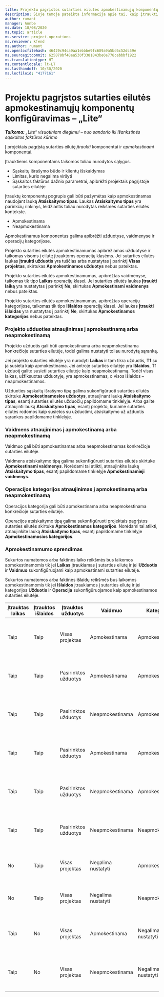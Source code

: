 ```yaml
---
title: Projektu pagrįstos sutarties eilutės apmokestinamųjų komponentų konfigūravimas – „Lite“
description: Šioje temoje pateikta informacija apie tai, kaip įtraukti apmokestinamus komponentus į sutarties eilutes naudojant „Project Operations“.
author: rumant
manager: Annbe
ms.date: 10/08/2020
ms.topic: article
ms.service: project-operations
ms.reviewer: kfend
ms.author: rumant
ms.openlocfilehash: 46429c94ca9aa1ebbbe9fc689a9a5bd6c52dc59e
ms.sourcegitcommit: 625878bf48ea530f3381843be0e778cebbbf1922
ms.translationtype: HT
ms.contentlocale: lt-LT
ms.lasthandoff: 10/30/2020
ms.locfileid: "4177161"
---
```

# <a name="configure-chargeable-components-of-a-project-based-contract-line---lite"></a>Projektu pagrįstos sutarties eilutės apmokestinamųjų komponentų konfigūravimas – „Lite“

_**Taikoma:** „Lite“ visuotiniam diegimui – nuo sandorio iki išankstinės sąskaitos faktūros kūrimo_

Į projektais pagrįstą sutarties eilutę *įtraukti* komponentai ir *apmokestinami* komponentai.

Įtrauktiems komponentams taikomos toliau nurodytos sąlygos.

  - Sąskaitų išrašymo būdo ir klientų išskaidymas
  - Limitas, kurio negalima viršyti 
  - Sąskaitos faktūros dažnio parametrai, apibrėžti projektais pagrįstoje sutarties eilutėje

Įtrauktų komponentų pogrupis gali būti pažymėtas kaip apmokestinamas naudojant lauką **Atsiskaitymo tipas**. Laukas **Atsiskaitymo tipas** yra parinkčių rinkinys, leidžiantis toliau nurodytas reikšmes sutarties eilutės kontekste.

  - Apmokestinama
  - Neapmokestinama

Apmokestinamus komponentus galima apibrėžti užduotyse, vaidmenyse ir operacijų kategorijose.

Projekto sutarties eilutės apmokestinamumas apibrėžiamas užduotyse ir taikomas visoms į eilutę įtrauktoms operacijų klasėms. Jei sutarties eilutės laukas **Įtraukti užduotis** yra tuščias arba nustatytas į parinktį **Visas projektas**, skirtukas **Apmokestinamos užduotys** nebus pateiktas.

Projekto sutarties eilutės apmokestinamumas, apibrėžtas vaidmenyse, taikomas tik tipo **Laikas** operacijų klasei. Jei sutarties eilutės laukas **Įtraukti laiką** yra nustatytas į parinktį **Ne**, skirtukas **Apmokestinami vaidmenys** nebus pateiktas.

Projekto sutarties eilutės apmokestinamumas, apibrėžtas operacijų kategorijose, taikomas tik tipo **Išlaidos** operacijų klasei. Jei laukas **Įtraukti išlaidas** yra nustatytas į parinktį **Ne**, skirtukas **Apmokestinamos kategorijos** nebus pateiktas.

### <a name="update-a-project-task-as-chargeable-or-non-chargeable"></a>Projekto užduoties atnaujinimas į apmokestinamą arba neapmokestinamą

Projekto užduotis gali būti apmokestinama arba neapmokestinama konkrečioje sutarties eilutėje, todėl galima nustatyti toliau nurodytą sąranką.

Jei projekto sutarties eilutėje yra nurodyti **Laikas** ir tam tikra užduotis, **T1** su ja susieta kaip apmokestinama. Jei antroje sutarties eilutėje yra **Išlaidos**, T1 užduotį galite susieti sutarties eilutėje kaip neapmokestinamą. Todėl visas laikas, užfiksuotas užduotyje, yra apmokestinamas, o visos išlaidos – neapmokestinamos.

Užduoties sąskaitų išrašymo tipą galima sukonfigūruoti sutarties eilutės skirtuke **Apmokestinamosios užduotys**, atnaujinant lauką **Atsiskaitymo tipas**, esantį sutarties eilutės užduočių papildomame tinklelyje. Arba galite atnaujinti lauką **Atsiskaitymo tipas**, esantį projekto, kuriame sutarties eilutės rodomos kaip susietos su užduotimi, atsiskaitymo už užduotis sąrankos papildomame tinklelyje.

### <a name="update-a-role-as-chargeable-or-non-chargeable"></a>Vaidmens atnaujinimas į apmokestinamą arba neapmokestinamą

Vaidmuo gali būti apmokestinamas arba neapmokestinamas konkrečioje sutarties eilutėje.

Vaidmens atsiskaitymo tipą galima sukonfigūruoti sutarties eilutės skirtuke **Apmokestinami vaidmenys**. Norėdami tai atlikti, atnaujinkite lauką **Atsiskaitymo tipas**, esantį papildomame tinklelyje **Apmokestinamieji vaidmenys**.

### <a name="update-a-transaction-category-as-chargeable-or-non-chargeable"></a>Operacijos kategorijos atnaujinimas į apmokestinamą arba neapmokestinamą

Operacijos kategorija gali būti apmokestinama arba neapmokestinama konkrečioje sutarties eilutėje.

Operacijos atsiskaitymo tipą galima sukonfigūruoti projektais pagrįstos sutarties eilutės skirtuke **Apmokestinamos kategorijos**. Norėdami tai atlikti, atnaujinkite lauką **Atsiskaitymo tipas**, esantį papildomame tinklelyje **Apmokestinamosios kategorijos**.

### <a name="resolve-chargeability"></a>Apmokestinamumo sprendimas

Sukurtos numatomos arba faktinės laiko reikšmės bus laikomos apmokestinamomis tik jei **Laikas** įtraukiamas į sutarties eilutę ir jei **Užduotis** ir **Vaidmuo** sukonfigūruojami kaip apmokestinami sutarties eilutėje.

Sukurtos numatomos arba faktinės išlaidų reikšmės bus laikomos apmokestinamomis tik jei **Išlaidos** įtraukiamos į sutarties eilutę ir jei kategorijos **Užduotis** ir **Operacija** sukonfigūruojamos kaip apmokestinamos sutarties eilutėje.


| Įtrauktas laikas | Įtrauktos išlaidos | Įtrauktos užduotys | Vaidmuo           | Kategorija.       | Užduotis                                                                                                      |
|---------------|------------------|----------------|----------------|----------------|-----------------------------------------------------------------------------------------------------------|
| Taip           | Taip              | Visas projektas | Apmokestinama     | Apmokestinama     | Atsiskaitymas pagal faktinį laiką: **Apmokestinamas** </br> Atsiskaitymas pagal faktines išlaidas: **Apmokestinamas**           |
| Taip           | Taip              | Pasirinktos užduotys | Apmokestinama     | Apmokestinama     | Atsiskaitymas pagal faktinį laiką: **Apmokestinamas** </br> Atsiskaitymas pagal faktines išlaidas: **Apmokestinamas**           |
| Taip           | Taip              | Pasirinktos užduotys | Neapmokestinama | Apmokestinama     | Atsiskaitymas pagal faktinį laiką: **Neapmokestinamas** </br> Atsiskaitymas pagal faktines išlaidas: **Apmokestinamas**       |
| Taip           | Taip              | Pasirinktos užduotys | Apmokestinama     | Apmokestinama     | Atsiskaitymas pagal faktinį laiką: **Neapmokestinamas** </br> Atsiskaitymas pagal faktines išlaidas: **Neapmokestinamas** |
| Taip           | Taip              | Pasirinktos užduotys | Neapmokestinama | Apmokestinama     | Atsiskaitymas pagal faktinį laiką: **Neapmokestinamas** </br> Atsiskaitymas pagal faktines išlaidas: **Neapmokestinamas** |
| Taip           | Taip              | Pasirinktos užduotys | Neapmokestinama | Neapmokestinama | Atsiskaitymas pagal faktinį laiką: **Neapmokestinamas** </br> Atsiskaitymas pagal faktines išlaidas: **Neapmokestinamas** |
| No            | Taip              | Visas projektas | Negalima nustatyti   | Apmokestinama     | Atsiskaitymas pagal faktinį laiką: **Nėra**</br>Atsiskaitymas pagal faktines išlaidas: **Apmokestinamas**          |
| No            | Taip              | Visas projektas | Negalima nustatyti   | Neapmokestinama | Atsiskaitymas pagal faktinį laiką: **Nėra**</br> Atsiskaitymas pagal faktines išlaidas: **Neapmokestinamas**     |
| Taip           | No               | Visas projektas | Apmokestinama     | Negalima nustatyti   | Atsiskaitymas pagal faktinį laiką: **Apmokestinamas** </br> Atsiskaitymas pagal faktines išlaidas: **Nėra**        |
| Taip           | No               | Visas projektas | Neapmokestinama | Negalima nustatyti   | Atsiskaitymas pagal faktinį laiką: **Neapmokestinamas** </br>Atsiskaitymas pagal faktines išlaidas: **Nėra**   |
